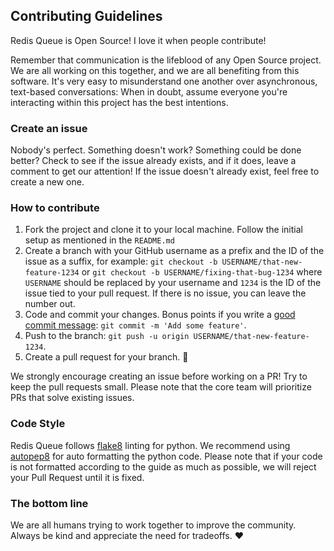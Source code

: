 ## Contributing Guidelines

Redis Queue is Open Source! I love it when people contribute!

Remember that communication is the lifeblood of any Open Source project. We are all working on this together, and we are all benefiting from this software. It's very easy to misunderstand one another over asynchronous, text-based conversations: When in doubt, assume everyone you're interacting within this project has the best intentions.

### Create an issue

Nobody's perfect. Something doesn't work? Something could be done better? Check to see if the issue already exists, and if it does, leave a comment to get our attention! If the issue doesn't already exist, feel free to create a new one.

### How to contribute

1. Fork the project and clone it to your local machine. Follow the initial setup as mentioned in the `README.md`
2. Create a branch with your GitHub username as a prefix and the ID of the
   issue as a suffix, for example: `git checkout -b USERNAME/that-new-feature-1234` or `git checkout -b USERNAME/fixing-that-bug-1234` where `USERNAME` should be replaced by your username and `1234` is the ID of the issue tied to your pull request. If there is no issue, you can leave the number out.
3. Code and commit your changes. Bonus points if you write a [good commit message](https://chris.beams.io/posts/git-commit/): `git commit -m 'Add some feature'`.
4. Push to the branch: `git push -u origin USERNAME/that-new-feature-1234`.
5. Create a pull request for your branch. 🎉

We strongly encourage creating an issue before working on a PR! Try to keep the pull requests small. Please note that the core team will prioritize PRs that solve existing issues. 

### Code Style

Redis Queue follows [flake8](https://pypi.org/project/flake8/) linting for python. We recommend using [autopep8](https://pypi.org/project/autopep8/) for auto formatting the python code. Please note that if your code is not formatted according to the guide as much as possible, we will reject your Pull Request until it is fixed. 


### The bottom line

We are all humans trying to work together to improve the community. Always be kind and appreciate the need for tradeoffs. ❤️
